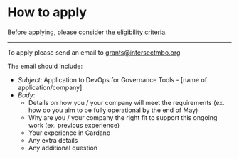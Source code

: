 # How to apply

Before applying, please consider the [eligibility criteria](../../../../../../../cardano-facilitation-services/2025-apply-for-tender/eligibility-criteria.md).

***

To apply please send an email to [grants@intersectmbo.org](mailto:grants@intersectmbo.org)

The email should include:

* _Subject_: Application to DevOps for Governance Tools - \[name of application/company]
* _Body_:
  * Details on how you  / your company will meet the requirements (ex. how do you aim to be fully operational by the end of May)
  * Why are you / your company the right fit to support this ongoing work (ex. previous experience)
  * Your experience in Cardano
  * Any extra details&#x20;
  * Any additional question
